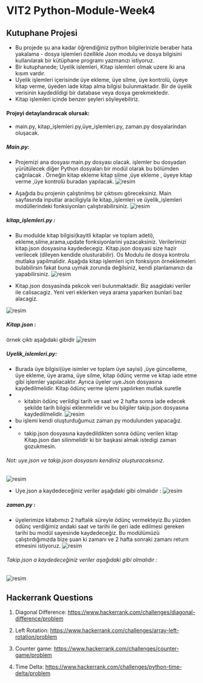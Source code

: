 # VIT2 Python-Module-Week4
## Kutuphane Projesi
- Bu projede şu ana kadar öğrendiğiniz python bilgilerinizle beraber hata yakalama - dosya işlemleri  özellikle Json modulu ve dosya bilgisini kullanılarak bir kütüphane programı yazmanızı istiyoruz.
- Bir kutuphanede; Uyelik islemleri, Kitap islemleri  olmak uzere iki ana kısım vardır.
- Uyelik işlemleri içerisinde üye ekleme, üye silme, üye kontrolü, üyeye kitap verme, üyeden iade kitap alma bilgisi bulunmaktadır. Bir de üyelik verisinin kaydedildigi bir database veya dosya gerekmektedir. 
- Kitap işlemleri içinde benzer şeyleri söyleyebiliriz.

#### Projeyi detaylandıracak olursak:
 * main.py, kitap_işlemleri.py,üye_işlemleri.py, zaman.py  dosyalarindan oluşacak.
##### Main.py:
* Projemizi ana dosyası main.py dosyası olacak. işlemler bu dosyadan yürütülecek diğer Python dosyaları bir modül olarak bu bölümden çağrılacak . Örneğin kitap ekleme kitap silme ,üye ekleme , üyeye kitap verme ,üye kontrolü buradan yapılacak.
 ![resim](https://github.com/werhereitacademy/week_4/assets/141542413/fd0ea3eb-d5cc-4991-b67d-94ebf42ee8d9)

* Aşağıda bu projenin çalıştırılmış bir çıktısını göreceksiniz. Main sayfasında inputlar araciligiyla ile kitap_işlemleri ve üyelik_işlemleri modüllerindeki fonksiyonları çalıştırabilirsiniz.
  ![resim](https://github.com/werhereitacademy/week_4/assets/141542413/7708052f-5b9c-42ed-b4c0-1a6e92d5fbf6)
##### kitap_işlemleri.py :
* Bu modulde kitap bilgisi(kayitli kitaplar ve toplam adeti), ekleme,silme,arama,update fonksiyonlarini yazacaksiniz. Verilerimizi kitap.json dosyasina kaydedecegiz. Kitap.json dosyasi size hazir verilecek (dileyen kendide olusturabilir). Os Modulu ile dosya kontrolu mutlaka yapilmalidir. Aşağıda kitap işlemleri için fonksiyon örneklemeleri bulabilirsin fakat buna uymak zorunda değilsiniz, kendi planlamanızı da yapabilirsiniz.
 ![resim](https://github.com/werhereitacademy/week_4/assets/141542413/753abd94-38de-417e-afd8-0540ba8aa591)

* Kitap.json dosyasinda pekcok veri bulunmaktadir. Biz asagidaki veriler ile calisacagiz. Yeni veri eklerken veya arama yaparken bunlari baz alacagiz.
  
 ![resim](https://github.com/werhereitacademy/week_4/assets/141542413/ff5f0b47-5244-4b58-b8ae-7c5dff092a73)
 
##### Kitap.json : 
örnek çıktı aşağıdaki gibidir
![resim](https://github.com/werhereitacademy/week_4/assets/141542413/caaecfd5-db10-4bc7-985b-0f1a4fb208d4)
##### Uyelik_islemleri.py:
* Burada üye bilgisi(üye isimler ve toplam üye sayisi) ,üye güncelleme, üye ekleme, üye arama, üye silme, kitap ödünç verme ve kitap iade etme gibi işlemler yapılacaktır. Ayrıca üyeler uye.Json dosyasına kaydedilmelidir. Kitap ödünç verme işlemi yapılırken mutlak suretle 
* - kitabin ödünç verildigi tarih ve saat ve 2 hafta sonra iade edecek şekilde tarih bilgisi eklenmelidir ve bu bilgiler takip.json dosyasına kaydedilmelidir.
    ![resim](https://github.com/werhereitacademy/week_4/assets/141542413/6728d7fa-2aa2-49a8-b843-cccd9a397311)
* bu işlemi kendi oluşturduğumuz zaman py modulunden  yapacağız.
* - takip.json dosyasına kaydedildikten sonra ödünç verilen kitap Kitap.json dan silinmelidir ki bir başkasi almak istedigi zaman gozukmesin.
###### Not: uye.json ve takip.json dosyasını kendiniz oluşturacaksınız.
![resim](https://github.com/werhereitacademy/week_4/assets/141542413/49f04d87-bece-4493-b62f-022cfa3d9201)
* Uye.json a kaydedeceğiniz veriler aşağıdaki gibi olmalıdır :
 ![resim](https://github.com/werhereitacademy/week_4/assets/141542413/8761111e-11f6-47ba-9605-cc8b33be84b3)
##### zaman.py :
* üyelerimize kitabımızı 2 haftalık süreyle ödünç vermekteyiz.Bu yüzden ödünç verdiğimiz andaki saat ve tarihi ile geri iade edilmesi gereken tarihi bu modül sayesinde kaydedeceğiz.
Bu modülümüzü çalıştırdığımızda bize şuan ki zamanı ve 2 hafta sonraki zamanı return etmesini istiyoruz.
![resim](https://github.com/werhereitacademy/week_4/assets/141542413/7a7c7274-32ef-42e9-b3c7-9d2094752893)
###### Takip.json a kaydedeceğiniz veriler aşağıdaki gibi olmalıdır :
![resim](https://github.com/werhereitacademy/week_4/assets/141542413/3948f87d-bf87-49a6-a9d6-75bcdf155afd)

## Hackerrank Questions 

1. Diagonal Difference: https://www.hackerrank.com/challenges/diagonal-difference/problem

2. Left Rotation: https://www.hackerrank.com/challenges/array-left-rotation/problem

3. Counter game: https://www.hackerrank.com/challenges/counter-game/problem

4. Time Delta: https://www.hackerrank.com/challenges/python-time-delta/problem
